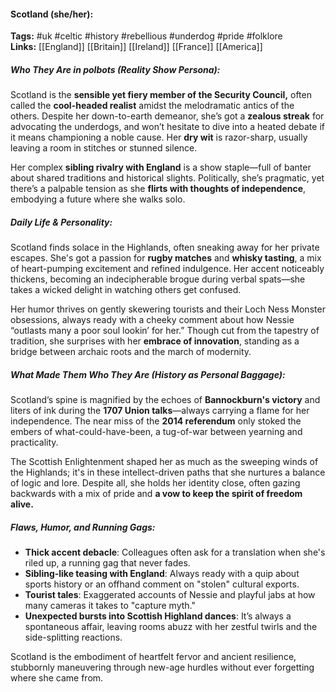 #### Scotland (she/her):  
**Tags:** #uk #celtic #history #rebellious #underdog #pride #folklore  
**Links:** [[England]] [[Britain]] [[Ireland]] [[France]] [[America]]

##### Who They Are in *polbots* (Reality Show Persona):  
Scotland is the **sensible yet fiery member of the Security Council,** often called the **cool-headed realist** amidst the melodramatic antics of the others. Despite her down-to-earth demeanor, she’s got a **zealous streak** for advocating the underdogs, and won’t hesitate to dive into a heated debate if it means championing a noble cause. Her **dry wit** is razor-sharp, usually leaving a room in stitches or stunned silence.  

Her complex **sibling rivalry with England** is a show staple—full of banter about shared traditions and historical slights. Politically, she’s pragmatic, yet there’s a palpable tension as she **flirts with thoughts of independence**, embodying a future where she walks solo.  

##### Daily Life & Personality:  
Scotland finds solace in the Highlands, often sneaking away for her private escapes. She's got a passion for **rugby matches** and **whisky tasting**, a mix of heart-pumping excitement and refined indulgence. Her accent noticeably thickens, becoming an indecipherable brogue during verbal spats—she takes a wicked delight in watching others get confused.  

Her humor thrives on gently skewering tourists and their Loch Ness Monster obsessions, always ready with a cheeky comment about how Nessie “outlasts many a poor soul lookin’ for her.” Though cut from the tapestry of tradition, she surprises with her **embrace of innovation**, standing as a bridge between archaic roots and the march of modernity.  

##### What Made Them Who They Are (History as Personal Baggage):  
Scotland’s spine is magnified by the echoes of **Bannockburn's victory** and liters of ink during the **1707 Union talks**—always carrying a flame for her independence. The near miss of the **2014 referendum** only stoked the embers of what-could-have-been, a tug-of-war between yearning and practicality.  

The Scottish Enlightenment shaped her as much as the sweeping winds of the Highlands; it's in these intellect-driven paths that she nurtures a balance of logic and lore. Despite all, she holds her identity close, often gazing backwards with a mix of pride and **a vow to keep the spirit of freedom alive.**  

##### Flaws, Humor, and Running Gags:  
- **Thick accent debacle**: Colleagues often ask for a translation when she's riled up, a running gag that never fades.  
- **Sibling-like teasing with England**: Always ready with a quip about sports history or an offhand comment on "stolen" cultural exports.  
- **Tourist tales**: Exaggerated accounts of Nessie and playful jabs at how many cameras it takes to "capture myth."  
- **Unexpected bursts into Scottish Highland dances**: It’s always a spontaneous affair, leaving rooms abuzz with her zestful twirls and the side-splitting reactions.  

Scotland is the embodiment of heartfelt fervor and ancient resilience, stubbornly maneuvering through new-age hurdles without ever forgetting where she came from.